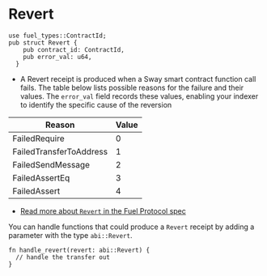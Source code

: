 # Revert

```rust, ignore
use fuel_types::ContractId;
pub struct Revert {
    pub contract_id: ContractId,
    pub error_val: u64,
  }
```

- A Revert receipt is produced when a Sway smart contract function call fails. 
The table below lists possible reasons for the failure and their values. 
The `error_val` field records these values, enabling your indexer to identify the specific cause of the reversion 

| Reason                | Value |
|-----------------------|-------|
| FailedRequire         | 0     |
| FailedTransferToAddress | 1     |
| FailedSendMessage     | 2     |
| FailedAssertEq        | 3     |
| FailedAssert          | 4     |

- [Read more about `Revert` in the Fuel Protocol spec](https://github.com/FuelLabs/fuel-specs/blob/master/src/protocol/abi/receipts.md#log-receipt)

You can handle functions that could produce a `Revert` receipt by adding a parameter with the type `abi::Revert`.

```rust, ignore
fn handle_revert(revert: abi::Revert) {
  // handle the transfer out
}
```

